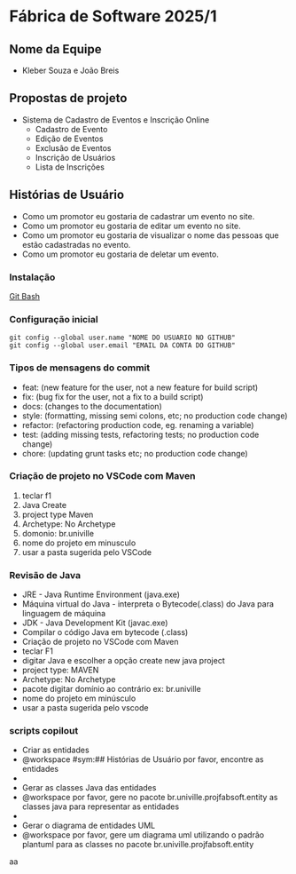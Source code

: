 # Fábrica de Software 2025/1

## Nome da Equipe
- Kleber Souza e João Breis

## Propostas de projeto
- Sistema de Cadastro de Eventos e Inscrição Online
  - Cadastro de Evento
  - Edição de Eventos
  - Exclusão de Eventos
  - Inscrição de Usuários
  - Lista de Inscrições



## Histórias de Usuário
  - Como um promotor eu gostaria de cadastrar um evento no site.
  - Como um promotor eu gostaria de editar um evento no site.
  - Como um promotor eu gostaria de visualizar o nome das pessoas que estão cadastradas no evento.
  - Como um promotor eu gostaria de deletar um evento.


### Instalação
[Git Bash](https://git-scm.com/downloads)

### Configuração inicial

```
git config --global user.name "NOME DO USUARIO NO GITHUB"
git config --global user.email "EMAIL DA CONTA DO GITHUB"
```
### Tipos de mensagens do commit
  - feat: (new feature for the user, not a new feature for build script)
  - fix: (bug fix for the user, not a fix to a build script)
  - docs: (changes to the documentation)
  - style: (formatting, missing semi colons, etc; no production code change)
  - refactor: (refactoring production code, eg. renaming a variable)
  - test: (adding missing tests, refactoring tests; no production code change)
  - chore: (updating grunt tasks etc; no production code change)

### Criação de projeto no VSCode com Maven
1) teclar f1
2) Java Create
3) project type Maven
4) Archetype: No Archetype
5) domonio: br.univille
6) nome do projeto em minusculo
7) usar a pasta sugerida pelo VSCode

### Revisão de Java

- JRE - Java Runtime Environment (java.exe)
- Máquina virtual do Java - interpreta o Bytecode(.class) do Java para linguagem de máquina
- JDK - Java Development Kit (javac.exe)
- Compilar o código Java em bytecode (.class)
- Criação de projeto no VSCode com Maven
- teclar F1
- digitar Java e escolher a opção create new java project
- project type: MAVEN
- Archetype: No Archetype
- pacote digitar domínio ao contrário ex: br.univille
- nome do projeto em minúsculo
- usar a pasta sugerida pelo vscode

### scripts copilout
- Criar as entidades
- @workspace #sym:## Histórias de Usuário por favor, encontre as entidades
- 
- Gerar as classes Java das entidades
- @workspace por favor, gere no pacote br.univille.projfabsoft.entity as classes java para representar as entidades
- 
- Gerar o diagrama de entidades UML
- @workspace por favor, gere um diagrama uml utilizando o padrão plantuml para as classes no pacote br.univille.projfabsoft.entity

aa
